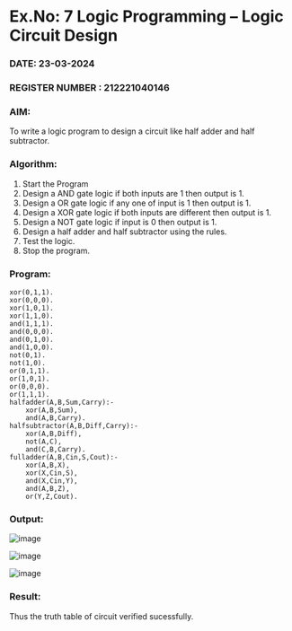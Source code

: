 # Ex.No: 7  Logic Programming –  Logic Circuit Design
### DATE:   23-03-2024                                                                        
### REGISTER NUMBER : 212221040146
### AIM: 
To write a logic program to design a circuit like half adder and half subtractor.
###  Algorithm:
1. Start the Program
2. Design a AND gate logic if both inputs are 1 then output is 1.
3. Design a OR gate logic if any one of input is 1 then output is 1.
4. Design a XOR gate logic if both inputs are different then output is 1.
5. Design a NOT gate logic if input is 0 then output is 1.
6. Design a half adder and half subtractor using the rules.
7. Test the logic.
8. Stop the program.

### Program:
```
xor(0,1,1).
xor(0,0,0).
xor(1,0,1).
xor(1,1,0).
and(1,1,1).
and(0,0,0).
and(0,1,0).
and(1,0,0).
not(0,1).
not(1,0).
or(0,1,1).
or(1,0,1).
or(0,0,0).
or(1,1,1).
halfadder(A,B,Sum,Carry):-
    xor(A,B,Sum),
    and(A,B,Carry).
halfsubtractor(A,B,Diff,Carry):-
    xor(A,B,Diff),
    not(A,C),
    and(C,B,Carry).
fulladder(A,B,Cin,S,Cout):-
    xor(A,B,X),
    xor(X,Cin,S),
    and(X,Cin,Y),
    and(A,B,Z),
    or(Y,Z,Cout).
```
### Output:
![image](https://github.com/santhoshkumar24263/AI_Lab_2023-24/assets/127171952/be2c0d81-4327-40b1-9471-fdf8f32fb199)


![image](https://github.com/santhoshkumar24263/AI_Lab_2023-24/assets/127171952/6b125edc-70b0-40b9-ac04-36f21aea64e9)


![image](https://github.com/santhoshkumar24263/AI_Lab_2023-24/assets/127171952/810f13ac-b987-4d95-91f6-79613ac15ac7)





### Result:
Thus the truth table of circuit verified sucessfully.
